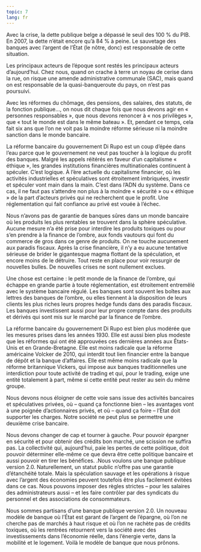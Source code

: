 ```yaml
---
topic: 7
lang: fr
---
```

Avec la crise, la dette publique belge a dépassé le seuil des 100 % du PIB. En
2007, la dette n’était encore qu’à 84 % à peine. Le sauvetage des banques avec
l’argent de l’État (le nôtre, donc) est responsable de cette situation.

Les principaux acteurs de l’époque sont restés les principaux acteurs
d’aujourd’hui. Chez nous, quand on crache à terre un noyau de cerise dans la
rue, on risque une amende administrative communale (SAC), mais quand on est
responsable de la quasi-banqueroute du pays, on n’est pas poursuivi.

Avec les réformes du chômage, des pensions, des salaires, des statuts, de la
fonction publique…, on nous dit chaque fois que nous devons agir en «
personnes responsables », que nous devons renoncer à « nos privilèges », que «
tout le monde est dans le même bateau ». Et, pendant ce temps, cela fait six
ans que l’on ne voit pas la moindre réforme sérieuse ni la moindre sanction
dans le monde bancaire.

La réforme bancaire du gouvernement Di Rupo est un coup d’épée dans l’eau
parce que le gouvernement ne veut pas toucher à la logique du profit des
banques. Malgré les appels réitérés en faveur d’un capitalisme « éthique »,
les grandes institutions financières multinationales continuent à spéculer.
C’est logique. À l’ère actuelle du capitalisme financier, où les activités
industrielles et spéculatives sont étroitement imbriquées, investir et
spéculer vont main dans la main. C’est dans l’ADN du système. Dans ce cas, il
ne faut pas s’attendre non plus à la moindre « sécurité » ou « éthique » de la
part d’acteurs privés qui ne recherchent que le profit. Une réglementation qui
fait confiance au privé est vouée à l’échec.

Nous n’avons pas de garantie de banques sûres dans un monde bancaire où les
produits les plus rentables se trouvent dans la sphère spéculative. Aucune
mesure n’a été prise pour interdire les produits toxiques ou pour s’en prendre
à la finance de l’ombre, aux fonds vautours qui font du commerce de gros dans
ce genre de produits. On ne touche aucunement aux paradis fiscaux. Après la
crise financière, il n’y a eu aucune tentative sérieuse de brider le
gigantesque magma flottant de la spéculation, et encore moins de le détruire.
Tout reste en place pour voir ressurgir de nouvelles bulles. De nouvelles
crises ne sont nullement exclues.

Une chose est certaine : le petit monde de la finance de l’ombre, qui échappe
en grande partie à toute réglementation, est étroitement entremêlé avec le
système bancaire régulé. Les banques sont souvent les boîtes aux lettres des
banques de l’ombre, ou elles tiennent à la disposition de leurs clients les
plus riches leurs propres hedge funds dans des paradis fiscaux. Les banques
investissent aussi pour leur propre compte dans des produits et dérivés qui
sont mis sur le marché par la finance de l’ombre.

La réforme bancaire du gouvernement Di Rupo est bien plus modérée que les
mesures prises dans les années 1930. Elle est aussi bien plus modeste que les
réformes qui ont été approuvées ces dernières années aux États-Unis et en
Grande-Bretagne. Elle est moins radicale que la réforme américaine Volcker de
2010, qui interdit tout lien financier entre la banque de dépôt et la banque
d’affaires. Elle est même moins radicale que la réforme britannique Vickers,
qui impose aux banques traditionnelles une interdiction pour toute activité de
trading et qui, pour le trading, exige une entité totalement à part, même si
cette entité peut rester au sein du même groupe.

Nous devons nous éloigner de cette voie sans issue des activités bancaires et
spéculatives privées, où – quand ça fonctionne bien – les avantages vont à une
poignée d’actionnaires privés, et où – quand ça foire – l’État doit supporter
les charges. Notre société ne peut plus se permettre une deuxième crise
bancaire.

Nous devons changer de cap et tourner à gauche. Pour pouvoir épargner en
sécurité et pour obtenir des crédits bon marché, une scission ne suffira pas.
La collectivité qui, aujourd’hui, paie les pertes de cette politique, doit
pouvoir déterminer elle-même ce que devra être cette politique bancaire et
aussi pouvoir en tirer les bénéfices. .Nous voulons une banque publique
version 2.0. Naturellement, un statut public n’offre pas une garantie
d’étanchéité totale. Mais la spéculation sauvage et les opérations à risque
avec l’argent des économies peuvent toutefois être plus facilement évitées
dans ce cas. Nous pouvons imposer des règles strictes – pour les salaires des
administrateurs aussi – et les faire contrôler par des syndicats du personnel
et des associations de consommateurs.

Nous sommes partisans d’une banque publique version 2.0. Un nouveau modèle de
banque où l’État est garant de l’argent de l’épargne, où l’on ne cherche pas
de marchés à haut risque et où l’on ne rachète pas de crédits toxiques, où les
rentrées retournent vers la société avec des investissements dans l’économie
réelle, dans l’énergie verte, dans la mobilité et le logement. Voilà le modèle
de banque que nous prônons.


